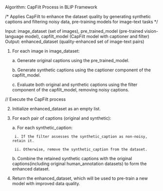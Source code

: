 Algorithm: CapFilt Process in BLIP Framework

/* Applies CapFilt to enhance the dataset quality by generating synthetic captions and filtering noisy data, pre-training models for image-text tasks */

Input: image_dataset (set of images), pre_trained_model (pre-trained vision-language model), capfilt_model (CapFilt model with captioner and filter)
Output: enhanced_dataset (quality-enhanced set of image-text pairs)

1. For each image in image_dataset:
   
    a. Generate original captions using the pre_trained_model.
   
    b. Generate synthetic captions using the captioner component of the capfilt_model.
   
    c. Evaluate both original and synthetic captions using the filter component of the capfilt_model, removing noisy captions.

// Execute the CapFilt process

2. Initialize enhanced_dataset as an empty list.
   
3. For each pair of captions (original and synthetic):
   
    a. For each synthetic_caption:
   
        i. If the filter assesses the synthetic_caption as non-noisy, retain it.
   
        ii. Otherwise, remove the synthetic_caption from the dataset.
   
    b. Combine the retained synthetic captions with the original captions(including original human_annotation datasets) to form the enhanced dataset.

5. Return the enhanced_dataset, which will be used to pre-train a new model with improved data quality.
